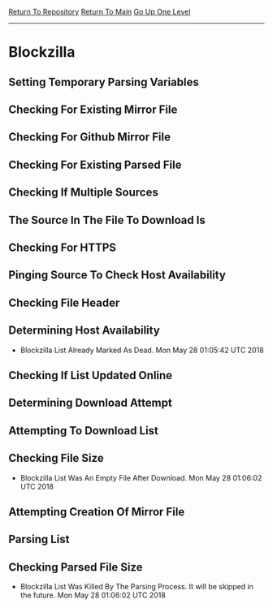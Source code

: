 [Return To Repository](https://github.com/deathbybandaid/piholeparser/)
[Return To Main](https://github.com/deathbybandaid/piholeparser/blob/master/RecentRunLogs/Mainlog.md)
[Go Up One Level](https://github.com/deathbybandaid/piholeparser/blob/master/RecentRunLogs/TopLevelScripts/30-Processing-External-Blacklists.md)
____________________________________
# Blockzilla
## Setting Temporary Parsing Variables
## Checking For Existing Mirror File
## Checking For Github Mirror File
## Checking For Existing Parsed File
## Checking If Multiple Sources
## The Source In The File To Download Is
## Checking For HTTPS
## Pinging Source To Check Host Availability
## Checking File Header
## Determining Host Availability
* Blockzilla List Already Marked As Dead. Mon May 28 01:05:42 UTC 2018
## Checking If List Updated Online
## Determining Download Attempt
## Attempting To Download List
## Checking File Size
* Blockzilla List Was An Empty File After Download. Mon May 28 01:06:02 UTC 2018
## Attempting Creation Of Mirror File
## Parsing List
## Checking Parsed File Size
* Blockzilla List Was Killed By The Parsing Process. It will be skipped in the future. Mon May 28 01:06:02 UTC 2018
